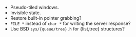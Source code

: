 - Pseudo-tiled windows.
- Invisible state.
- Restore built-in pointer grabbing?
- `FILE *` instead of `char *` for writing the server response?
- Use BSD `sys/{queue/tree}.h` for {list,tree} structures?

